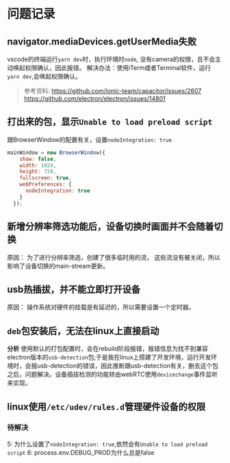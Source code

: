 # 问题记录

## navigator.mediaDevices.getUserMedia失败

vscode的终端运行`yarn dev`时，执行环境时`node`, 没有camera的权限，且不会主动唤起权限确认，因此报错。
解决办法：使用iTerm或者Terminal软件，运行`yarn dev`,会唤起权限确认。
> 参考资料:
> <https://github.com/ionic-team/capacitor/issues/2607>
> <https://github.com/electron/electron/issues/14801>

## 打出来的包，显示`Unable to load preload script`

跟BrowserWindow的配置有关，设置`nodeIntegration: true`

```javascript
mainWindow = new BrowserWindow({
    show: false,
    width: 1024,
    height: 728,
    fullscreen: true,
    webPreferences: {
      nodeIntegration: true
    }
  });
```

## 新增分辨率筛选功能后，设备切换时画面并不会随着切换

  原因： 为了进行分辨率筛选，创建了很多临时用的流， 这些流没有被关闭，所以影响了设备切换的main-stream更新。

## usb热插拔，并不能立即打开设备

  原因： 操作系统对硬件的挂载是有延迟的，所以需要设置一个定时器。

## `deb`包安装后，无法在linux上直接启动

  **分析**
  使用默认的打包配置时，会在rebuild阶段报错，报错信息为找不到兼容electron版本的`usb-detection`包;于是我在linux上搭建了开发环境，运行开发环境时，会报usb-detection的错误，因此推断跟usb-detection有关，删去这个包之后，问题解决。设备插拔检测的功能转由webRTC使用`devicechange`事件监听来实现。

## linux使用`/etc/udev/rules.d`管理硬件设备的权限

### 待解决

5: 为什么设置了`nodeIntegration: true`,依然会有`Unable to load preload script`
6: process.env.DEBUG_PROD为什么总是false
